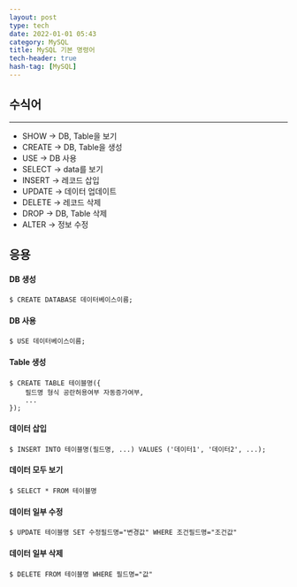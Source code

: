 ```yaml
---
layout: post
type: tech
date: 2022-01-01 05:43
category: MySQL
title: MySQL 기본 명령어
tech-header: true
hash-tag: [MySQL]
---
```



## 수식어
---
- SHOW -> DB, Table을 보기
- CREATE -> DB, Table을 생성
- USE -> DB 사용
- SELECT -> data를 보기
- INSERT -> 레코드 삽입
- UPDATE -> 데이터 업데이트
- DELETE -> 레코드 삭제
- DROP -> DB, Table 삭제
- ALTER -> 정보 수정

## 응용
#### DB 생성
```$ CREATE DATABASE 데이터베이스이름;```

#### DB 사용
```$ USE 데이터베이스이름;```

#### Table 생성
```
$ CREATE TABLE 테이블명({
    필드명 형식 공란허용여부 자동증가여부,
    ...
});
```
#### 데이터 삽입
```
$ INSERT INTO 테이블명(필드명, ...) VALUES ('데이터1', '데이터2', ...);
```

#### 데이터 모두 보기
```$ SELECT * FROM 테이블명```

#### 데이터 일부 수정
```$ UPDATE 테이블명 SET 수정필드명="변경값" WHERE 조건필드명="조건값"```

#### 데이터 일부 삭제
```$ DELETE FROM 테이블명 WHERE 필드명="값"```